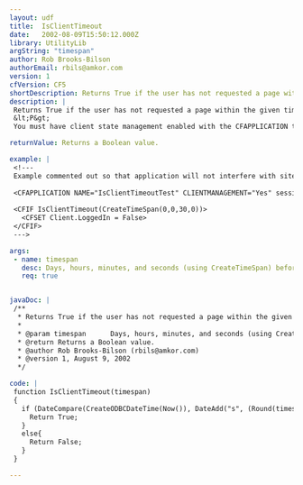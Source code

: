 ```yaml
---
layout: udf
title:  IsClientTimeout
date:   2002-08-09T15:50:12.000Z
library: UtilityLib
argString: "timespan"
author: Rob Brooks-Bilson
authorEmail: rbils@amkor.com
version: 1
cfVersion: CF5
shortDescription: Returns True if the user has not requested a page within the given time span.
description: |
 Returns True if the user has not requested a page within the given time span.  This function can be used to timeout client variables in security schemes where you control access by checking for the existence of a client variable.  This gets around a key difference between client and session variables.
 &lt;P&gt;
 You must have client state management enabled with the CFAPPLICATION tag in order to use this function.

returnValue: Returns a Boolean value.

example: |
 <!---
 Example commented out so that application will not interfere with site.
 
 <CFAPPLICATION NAME="IsClientTimeoutTest" CLIENTMANAGEMENT="Yes" sessionmanagement=1 CLIENTSTORAGE="Cookie">
 
 <CFIF IsClientTimeout(CreateTimeSpan(0,0,30,0))>
   <CFSET Client.LoggedIn = False>              
 </CFIF>
 --->

args:
 - name: timespan
   desc: Days, hours, minutes, and seconds (using CreateTimeSpan) before client variables should be timed out.
   req: true


javaDoc: |
 /**
  * Returns True if the user has not requested a page within the given time span.
  * 
  * @param timespan      Days, hours, minutes, and seconds (using CreateTimeSpan) before client variables should be timed out. (Required)
  * @return Returns a Boolean value. 
  * @author Rob Brooks-Bilson (rbils@amkor.com) 
  * @version 1, August 9, 2002 
  */

code: |
 function IsClientTimeout(timespan)
 {
   if (DateCompare(CreateODBCDateTime(Now()), DateAdd("s", (Round(timespan* 86400)), Client.LastVisit)) GTE 0){ 
     Return True;
   }
   else{
     Return False;
   }
 }

---
```


